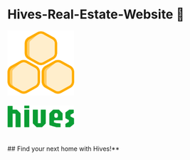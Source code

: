 # Hives-Real-Estate-Website 💛

<div align="left">
   <img src="https://github.com/we-make-space/Hives-Real-Estate-Website/blob/main/public/images/logo_hives.svg" 
       alt="Hives Logo" width="150" style="margin-bottom: 20px;"> <br/>
  <img src="https://github.com/we-make-space/Hives-Real-Estate-Website/blob/main/public/images/hives.svg" 
       alt="Hives Logo" width="150" style="margin-bottom: 20px;">
</div>
<br/>
## Find your next home with Hives!**
